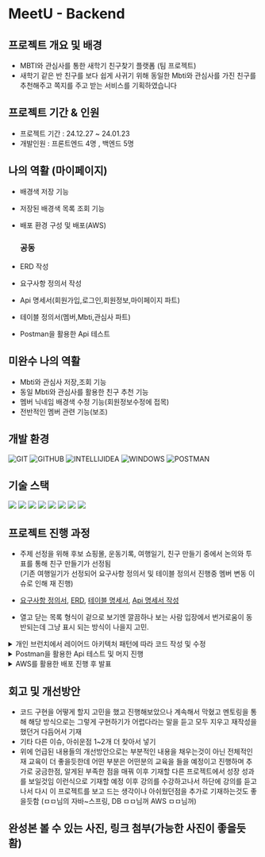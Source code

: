# MeetU - Backend

## 프로젝트 개요 및 배경
- MBTI와 관심사를 통한 새학기 친구찾기 플랫폼 (팀 프로젝트)
- 새학기 같은 반 친구를 보다 쉽게 사귀기 위해 동일한 Mbti와 관심사를 가진 친구를 추천해주고 쪽지를 주고 받는 서비스를 기획하였습니다

## 프로젝트 기간 & 인원
- 프로젝트 기간 : 24.12.27 ~ 24.01.23
- 개발인원 : 프론트엔드 4명 , 백엔드 5명

## 나의 역활 (마이페이지)
- 배경색 저장 기능
- 저장된 배경색 목록 조회 기능
- 배포 환경 구성 및 배포(AWS)

  ### 공동
-  ERD 작성
-  요구사항 정의서 작성
-  Api 명세서(회원가입,로그인,회원정보,마이페이지 파트)
-  테이블 정의서(멤버,Mbti,관심사 파트)
-  Postman을 활용한 Api 테스트
  
## 미완수 나의 역활
- Mbti와 관심사 저장,조회 기능
- 동일 Mbti와 관심사를 활용한 친구 추천 기능
- 멤버 닉네임 배경색 수정 기능(회원정보수정에 접목)
- 전반적인 멤버 관련 기능(보조)

##  개발 환경
![GIT](https://img.shields.io/badge/GIT-%23E34F26.svg?style=for-the-badge&logo=GIT&logoColor=white)
![GITHUB](https://img.shields.io/badge/GITHUB-%2320232a.svg?style=for-the-badge&logo=GITHUB&logoColor=%2361DAFB)
![INTELLIJIDEA](https://img.shields.io/badge/INTELLIJIDEA-%231572B6.svg?style=for-the-badge&logo=INTELLIJIDEA&logoColor=white)
![WINDOWS](https://img.shields.io/badge/WINDOWS-%23007ACC.svg?style=for-the-badge&logo=WINDOWS&logoColor=white)
![POSTMAN](https://img.shields.io/badge/POSTMAN-%23E34F26.svg?style=for-the-badge&logo=POSTMAN&logoColor=white)

## 기술 스택
<img src="https://img.shields.io/badge/JAVA-5A29E4?style=for-the-badge&logo=JAVA&logoColor=white">   <img src="https://img.shields.io/badge/GRADLE-5A29E4?style=for-the-badge&logo=gradle&logoColor=white">
<img src="https://img.shields.io/badge/mySQL-4479A1?style=for-the-badge&logo=mySQL&logoColor=white">
<img src="https://img.shields.io/badge/spring security-6DB33F?style=for-the-badge&logo=spring security&logoColor=white"> 
<img src="https://img.shields.io/badge/spring boot-6DB33F?style=for-the-badge&logo=spring boot&logoColor=white">
  <img src="https://img.shields.io/badge/JWT-6DB33F?style=for-the-badge&logo=jwt&logoColor=white">
  <img src="https://img.shields.io/badge/AWS EC2-FF9900?style=for-the-badge&logo=Amazon EC2&logoColor=white">
  <img src="https://img.shields.io/badge/AWS RDS-FF9900?style=for-the-badge&logo=amazonrds&logoColor=white">

  ## 프로젝트 진행 과정
  - 주제 선정을 위해 후보 쇼핑몰, 운동기록, 여행일기, 친구 만들기 중에서 논의와 투표를 통해 친구 만들기가 선정됨 </br>
    (기존 여행일기가 선정되어 요구사항 정의서 및 테이블 정의서 진행중 멤버 변동 이슈로 인해 재 진행)
    
  - [요구사항 정의서](https://docs.google.com/spreadsheets/d/1L4wACPQCKQ7hr-v-saBtJC0c9OAXE6tAE3GvGZy0RnM/edit#gid=461303735), [ERD](https://ifh.cc/v-xBxVPw), 
[테이블 명세서](https://docs.google.com/spreadsheets/d/1L4wACPQCKQ7hr-v-saBtJC0c9OAXE6tAE3GvGZy0RnM/edit?usp=sharing), [Api 명세서 작성](https://www.notion.so/codestates/API-bb14e1c350b347f6afcaca266ca21112)

- 열고 닫는 목록 형식이 겉으로 보기엔  깔끔하나 보는 사람 입장에서 번거로움이 동반되는데  그냥 표시 되는 방식이 나을지 고민.
<details>
  <summary>개인 브런치에서 레이어드 아키텍처 패턴에 따라 코드 작성 및 수정</summary>
  <ul>
    <li>구현 코드 사진 또는 저장소의 파일 주소 등록 및 설명 기재</li>
  </ul>
</details>

<details>
  <summary>Postman을 활용한 Api 테스트 및 머지 진행</summary>
  <ul>
    <li>포스트맨을 이용한 api 테스트 사진 첨부 및 설명 기재</li>
  </ul>
</details>

<details>
  <summary>AWS를 활용한 배포 진행 후 발표</summary>
  <ul>
    <li>EC2, RDS 사진과 수동 로컬 실행과, 백그라운드 실행 사진 및 설명 기재 </li>
  </ul>
</details>

## 회고 및 개선방안
- 코드 구현을 어떻게 할지 고민을 했고 진행해보았으나 계속해서 막혔고 멘토링을 통해 해당 방식으로는 그렇게 구현하기가 어렵다라는 말을 듣고 모두 지우고 재작성을 했던거 다듬어서 기재
- 기타 다른 이슈, 아쉬운점 1~2개 더 찾아서 넣기
- 위에 언급된 내용들의 개선방안으로는 부분적인 내용을 채우는것이 아닌 전체적인 재 교육이 더 좋을듯한데 어떤 부분은 어떤분의 교육을 들을 예정이고 진행하며 추가로 궁금한점, 알게된 부족한 점을 매꿔 이후 기재할 다른 프로젝트에서 성장 성과를 보일것임 이런식으로 기재할 예정
이후 강의를 수강하고나서 하단에 강의를 듣고나서 다시 이 프로젝트를 보고 드는 생각이나 아쉬웠던점을 추가로 기재하는것도 좋을듯함
  (ㅁㅁ님의 자바~스프링, DB ㅁㅁ님꺼 AWS ㅁㅁ님꺼)

## 완성본 볼 수 있는 사진, 링크 첨부(가능한 사진이 좋을듯홤)
